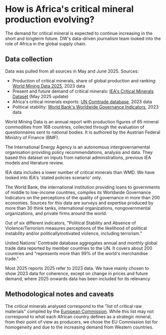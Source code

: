 # How is Africa's critical mineral production evolving? 

The demand for critical mineral is expected to continue increasing in the short and longterm future. DW's data-driven journalism team looked into the role of Africa in the global supply chain. 

## Data collection
Data was pulled from all sources in May and June 2025. 
Sources: 
- Production of critical minerals, share of global production and ranking: <a href='https://www.world-mining-data.info/?World_Mining_Data'>World Mining Data 2025</a>, 2023 data
- Present and future demand of critical minerals: <a href='https://www.iea.org/data-and-statistics/data-product/critical-minerals-dataset'>IEA's Critical Minerals Dataset</a> (May 2025 update)
- Africa's critical minerals exports: <a href='https://comtradeplus.un.org/'>UN Comtrade database</a>, 2023 data
- Political stability: <a href='https://www.worldbank.org/en/publication/worldwide-governance-indicators'>World Bank's Worldwide Governance Indicators</a>, 2023 data

World Mining Data is an annual report with production figures of 65 mineral commodities from 168 countries, collected through the evaluation of questionnaires sent to national bodies. It is authored by the Austrian Federal Ministry of Finance (BMF). 

The International Energy Agency is an autonomous intergovernamental organisation providing policy recommendations, analysis and data. They based this dataset on inputs from national administrations, previous IEA models and literature review. 

IEA data includes a lower number of critical minerals than WMD. We have looked into IEA's 'stated policies scenario' only​.

The World Bank, the international institution providing loans to governments of middle to low-income countries, compiles its Worldwide Governance Indicators on the perceptions of the quality of governance in more than 200 economies. Sources for this data are surveys and expertise produced by more than 30 think tanks, international organizations, nongovernmental organizations, and private firms around the world. 

Out of six different indicators, "Political Stability and Absence of Violence/Terrorism measures perceptions of the likelihood of political instability and/or politicallymotivated violence, including terrorism."

United Nations' Comtrade database aggregates annual and monthly global trade data reported by member countries to the UN. It covers about 200 countries and "represents more than 99% of the world's merchandise trade."

Most 2025 reports 2025 refer to 2023 data. We have mainly chosen to show 2023 data for coherence, except on change in prices and future demand, where 2025 onwards data has been included for its relevancy​

## Methodological notes and caveats

The critical minerals analysed correspond to the "list of critical raw materials" compiled by the <a href='https://eur-lex.europa.eu/legal-content/EN/TXT/?uri=CELEX%3A32024R1252&qid=1720020986785'>European Commission</a>. While this list may not correspond to what each African country defines as a strategic mineral, from their point of view as producers, we chose the EU Commission list for homogeneity and due to the increasing demand from Western countries. 




